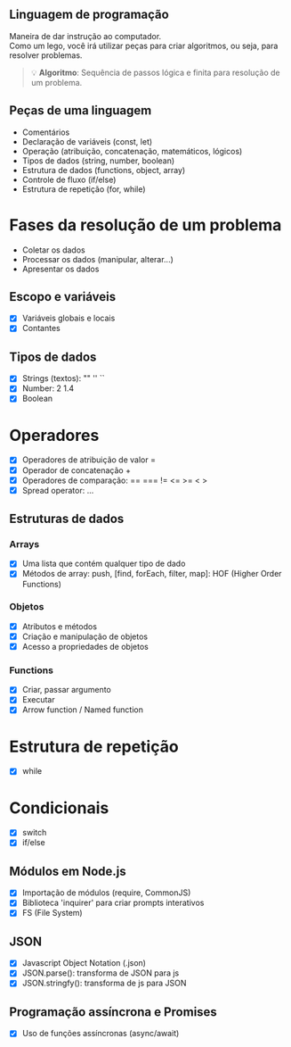 ## Linguagem de programação

Maneira de dar instrução ao computador.<br/>
Como um lego, você irá utilizar peças para criar algoritmos, ou seja, para resolver problemas.

> 💡 **Algoritmo**: Sequência de passos lógica e finita para resolução de um problema.

## Peças de uma linguagem

- Comentários
- Declaração de variáveis (const, let)
- Operação (atribuição, concatenação, matemáticos, lógicos)
- Tipos de dados (string, number, boolean)
- Estrutura de dados (functions, object, array)
- Controle de fluxo (if/else)
- Estrutura de repetição (for, while)

# Fases da resolução de um problema

- Coletar os dados
- Processar os dados (manipular, alterar...)
- Apresentar os dados

## Escopo e variáveis

- [x] Variáveis globais e locais
- [x] Contantes

## Tipos de dados
- [x] Strings (textos): "" '' ``
- [x] Number: 2 1.4
- [x] Boolean

# Operadores

- [x] Operadores de atribuição de valor =
- [x] Operador de concatenação +
- [x] Operadores de comparação: == === != <= >= < >
- [x] Spread operator: ...

## Estruturas de dados

### Arrays

- [x] Uma lista que contém qualquer tipo de dado
- [x] Métodos de array: push, [find, forEach, filter, map]: HOF (Higher Order Functions)

### Objetos

- [x] Atributos e métodos
- [x] Criação e manipulação de objetos
- [x] Acesso a propriedades de objetos

### Functions
- [x] Criar, passar argumento
- [x] Executar
- [x] Arrow function / Named function

# Estrutura de repetição

- [x] while

# Condicionais

- [x] switch
- [x] if/else

## Módulos em Node.js

- [x] Importação de módulos (require, CommonJS)
- [x] Biblioteca 'inquirer' para criar prompts interativos
- [x] FS (File System)

## JSON

- [x] Javascript Object Notation (.json)
- [x] JSON.parse(): transforma de JSON para js
- [x] JSON.stringfy(): transforma de js para JSON

## Programação assíncrona e Promises

- [x] Uso de funções assíncronas (async/await)